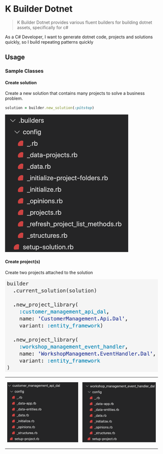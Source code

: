 # K Builder Dotnet

> K Builder Dotnet provides various fluent builders for building dotnet assets, specifically for c#

As a C# Developer, I want to generate dotnet code, projects and solutions quickly, so I build repeating patterns quickly

## Usage

### Sample Classes

#### Create solution

Create a new solution that contains many projects to solve a business problem.

```ruby
solution = builder.new_solution(:pitstop)
```

![](docs/new-solution.png)

#### Create project(s)

Create two projects attached to the solution

![Build Two Projects](docs/builder-two-projects.png)

<table>
<tr>
<td>

![New Project 1](docs/new-project1.png)

</td>
<td>

![New Project 2](docs/new-project2.png)

</td>
</tr>
</table>
